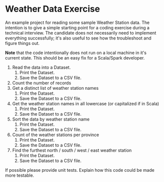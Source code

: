 # Weather Data Exercise

An example project for reading some sample Weather Station data. The intention is to give a simple starting point for a 
coding exercise during a technical interview.  The candidate does not necessarily need to implement everything 
successfully; it's also useful to see how the troubleshoot and figure things out.

**Note** that the code intentionally does not run on a local machine in it's
current state. This should be an easy fix for a Scala/Spark developer.

1. Read the data into a Dataset. 
    1. Print the Dataset.
    2. Save the Dataset to a CSV file.
2. Count the number of records
3. Get a distinct list of weather station names
    1. Print the Dataset.
    2. Save the Dataset to a CSV file.
4. Get the weather station names in all lowercase (or capitalized if in Scala)
    1. Print the Dataset.
    2. Save the Dataset to a CSV file.
5. Sort the data by weather station name
    1. Print the Dataset.
    2. Save the Dataset to a CSV file.
6. Count of the weather stations per province
    1. Print the Dataset.
    2. Save the Dataset to a CSV file.
7. Find the furthest north / south / west / east weather station
    1. Print the Dataset.
    2. Save the Dataset to a CSV file.

If possible please provide unit tests. Explain how this code could be made more testable.